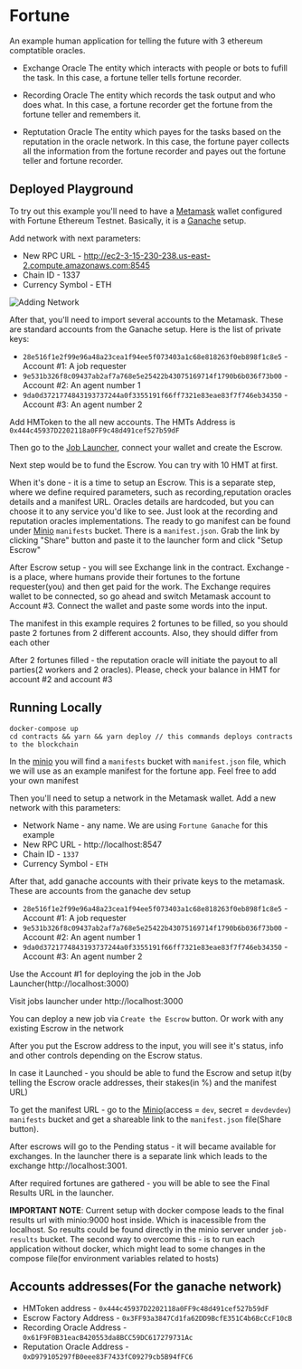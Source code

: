 # Fortune


An example human application for telling the future with 3 ethereum comptatible oracles. 

- Exchange Oracle
The entity which interacts with people or bots to fufill the task. In this case, a fortune teller tells fortune recorder.

- Recording Oracle
The entity which records the task output and who does what. In this case, a fortune recorder get the fortune from the fortune teller and remembers it.

- Reptutation Oracle
The entity which payes for the tasks based on the reputation in the oracle network. In this case, the fortune payer collects all the information from the fortune recorder and payes out the fortune teller and fortune recorder.

## Deployed Playground

To try out this example you'll need to have a [Metamask](https://metamask.io/) wallet configured with Fortune Ethereum Testnet. Basically, it is a [Ganache](https://trufflesuite.com/ganache/) setup.

Add network with next parameters:
* New RPC URL - http://ec2-3-15-230-238.us-east-2.compute.amazonaws.com:8545
* Chain ID - 1337
* Currency Symbol - ETH

![Adding Network](https://miro.medium.com/max/708/1*J1QV3L1z7U6qRYrVBRbJQQ.gif)


After that, you'll need to import several accounts to the Metamask. These are standard accounts from the Ganache setup. Here is the list of private keys:

* `28e516f1e2f99e96a48a23cea1f94ee5f073403a1c68e818263f0eb898f1c8e5` - Account #1: A job requester
* `9e531b326f8c09437ab2af7a768e5e25422b43075169714f1790b6b036f73b00` - Account #2: An agent number 1
* `9da0d3721774843193737244a0f3355191f66ff7321e83eae83f7f746eb34350` - Account #3: An agent number 2


Add HMToken to the all new accounts. The HMTs Address is `0x444c45937D2202118a0FF9c48d491cef527b59dF`

Then go to the [Job Launcher](http://ec2-3-15-230-238.us-east-2.compute.amazonaws.com:3000/), connect your wallet and create the Escrow.

Next step would be to fund the Escrow. You can try with 10 HMT at first. 

When it's done - it is a time to setup an Escrow. This is a separate step, where we define required parameters, such as recording,reputation oracles details and a manifest URL. Oracles details are hardcoded, but you can choose it to any service you'd like to see. Just look at the recording and reputation oracles implementations. The ready to go manifest can be found under [Minio](http://ec2-3-15-230-238.us-east-2.compute.amazonaws.com:9001) `manifests` bucket. There is a `manifest.json`. Grab the link by clicking "Share" button and paste it to the launcher form and click "Setup Escrow"

After Escrow setup - you will see Exchange link in the contract. Exchange - is a place, where humans provide their fortunes to the fortune requester(you) and then get paid for the work. The Exchange requires wallet to be connected, so go ahead and switch Metamask account to Account #3. Connect the wallet and paste some words into the input.

The manifest in this example requires 2 fortunes to be filled, so you should paste 2 fortunes from 2 different accounts. Also, they should differ from each other

After 2 fortunes filled - the reputation oracle will initiate the payout to all parties(2 workers and 2 oracles). Please, check your balance in HMT for account #2 and account #3


## Running Locally


```
docker-compose up
cd contracts && yarn && yarn deploy // this commands deploys contracts to the blockchain
```

In the [minio](http://localhost:9001) you will find a `manifests` bucket with `manifest.json` file, which we will use as an example manifest for the fortune app. Feel free to add your own manifest

Then you'll need to setup a network in the Metamask wallet. Add a new network with this parameters:
* Network Name - any name. We are using `Fortune Ganache` for this example
* New RPC URL - http://localhost:8547
* Chain ID - `1337`
* Currency Symbol - `ETH`

After that, add ganache accounts with their private keys to the metamask. These are accounts from the ganache dev setup
* `28e516f1e2f99e96a48a23cea1f94ee5f073403a1c68e818263f0eb898f1c8e5` - Account #1: A job requester
* `9e531b326f8c09437ab2af7a768e5e25422b43075169714f1790b6b036f73b00` - Account #2: An agent number 1
* `9da0d3721774843193737244a0f3355191f66ff7321e83eae83f7f746eb34350` - Account #3: An agent number 2

Use the Account #1 for deploying the job in the Job Launcher(http://localhost:3000)

Visit jobs launcher under http://localhost:3000

You can deploy a new job via `Create the Escrow` button. Or work with any existing Escrow in the network

After you put the Escrow address to the input, you will see it's status, info and other controls depending on the Escrow status.

In case it Launched - you should be able to fund the Escrow and setup it(by telling the Escrow oracle addresses, their stakes(in %) and the manifest URL)

To get the manifest URL - go to the [Minio](http://localhost:9001)(access = `dev`, secret = `devdevdev`) `manifests` bucket and get a shareable link to the `manifest.json` file(Share button).

After escrows will go to the Pending status - it will became available for exchanges. In the launcher there is a separate link which leads to the exchange http://localhost:3001.

After required fortunes are gathered - you will be able to see the Final Results URL in the launcher. 

**IMPORTANT NOTE**: Current setup with docker compose leads to the final results url with minio:9000 host inside. Which is inacessible from the localhost. So results could be found directly in the minio server under `job-results` bucket. The second way to overcome this - is to run each application without docker, which might lead to some changes in the compose file(for environment variables related to hosts)


## Accounts addresses(For the ganache network)

* HMToken address - `0x444c45937D2202118a0FF9c48d491cef527b59dF`
* Escrow Factory Address - `0x3FF93a3847Cd1fa62DD9BcfE351C4b6BcCcF10cB`
* Recording Oracle Address - `0x61F9F0B31eacB420553da8BCC59DC617279731Ac`
* Reputation Oracle Address - `0xD979105297fB0eee83F7433fC09279cb5B94fFC6`